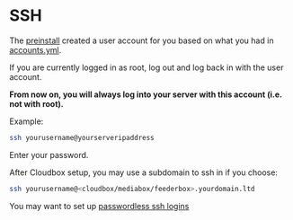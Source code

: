 # SSH

The [preinstall]() created a user account for you based on what you had in [accounts.yml]().

If you are currently logged in as root, log out and log back in with the user account.

**From now on, you will always log into your server with this account \(i.e. not with root\).**

Example:

```bash
ssh yourusername@yourserveripaddress
```

Enter your password.

After Cloudbox setup, you may use a subdomain to ssh in if you choose:

```bash
ssh yourusername@<cloudbox/mediabox/feederbox>.yourdomain.ltd
```

You may want to set up [passwordless ssh logins](https://www.tecmint.com/ssh-passwordless-login-using-ssh-keygen-in-5-easy-steps/)